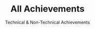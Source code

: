 ---
category: 'achievements section'
title: 'All Achievements'
subtitle: 'Technical & Non-Technical Achievements'
---